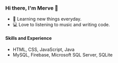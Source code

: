 ### Hi there, I'm Merve 👋

* 🌱 Learning new things everyday.
* 💻 Love to listening to music and writing code.

#### Skills and Experience
* HTML, CSS, JavaScript, Java
* MySQL, Firebase, Microsoft SQL Server, SQLite

<!--
**merveakinn/merveakinn** is a ✨ _special_ ✨ repository because its `README.md` (this file) appears on your GitHub profile.

Here are some ideas to get you started:

- 🔭 I’m currently working on ...
- 🌱 I’m currently learning ...
- 👯 I’m looking to collaborate on ...
- 🤔 I’m looking for help with ...
- 💬 Ask me about ...
- 📫 How to reach me: ...
- 😄 Pronouns: ...
- ⚡ Fun fact: ...
-->
